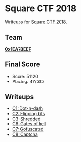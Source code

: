 # Square CTF 2018

Writeups for [Square CTF 2018](https://2018.squarectf.com).

## Team

[**0x1EA7BEEF**](https://ctftime.org/team/68513)

## Final Score

- Score: 51120
- Placing: 47/595

## Writeups

- [C1: Dot-n-dash](./c1)
- [C2: Flipping bits](./c2)
- [C3: Shredded](./c3)
- [C6: Gates of hell](./c6)
- [C7: Gofuscated](./c7)
- [C8: Captcha](./c8)
